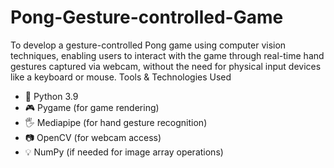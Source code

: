 # Pong-Gesture-controlled-Game
To develop a gesture-controlled Pong game using computer vision techniques, enabling users to interact with the game through real-time hand gestures captured via webcam, without the need for physical input devices like a keyboard or mouse.
 Tools & Technologies Used
- 🐍 Python 3.9
- 🎮 Pygame (for game rendering)
- 🖐️ Mediapipe (for hand gesture recognition)
- 📷 OpenCV (for webcam access)
- 💡 NumPy (if needed for image array operations)
